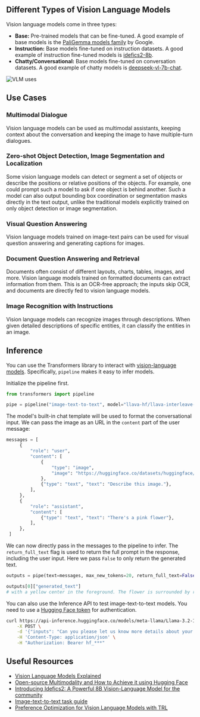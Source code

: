 ## Different Types of Vision Language Models

Vision language models come in three types:

- **Base:** Pre-trained models that can be fine-tuned. A good example of base models is the [PaliGemma models family](https://huggingface.co/models?sort=trending&search=google%2Fpaligemma-3b-pt) by Google.
- **Instruction:** Base models fine-tuned on instruction datasets. A good example of instruction fine-tuned models is [idefics2-8b](https://huggingface.co/HuggingFaceM4/idefics2-8b).
- **Chatty/Conversational:** Base models fine-tuned on conversation datasets. A good example of chatty models is [deepseek-vl-7b-chat](https://huggingface.co/deepseek-ai/deepseek-vl-7b-chat).

![VLM uses](https://huggingface.co/datasets/huggingface/documentation-images/resolve/main/blog/vlm/visual.jpg)

## Use Cases

### Multimodal Dialogue

Vision language models can be used as multimodal assistants, keeping context about the conversation and keeping the image to have multiple-turn dialogues.

### Zero-shot Object Detection, Image Segmentation and Localization

Some vision language models can detect or segment a set of objects or describe the positions or relative positions of the objects. For example, one could prompt such a model to ask if one object is behind another. Such a model can also output bounding box coordination or segmentation masks directly in the text output, unlike the traditional models explicitly trained on only object detection or image segmentation.

### Visual Question Answering

Vision language models trained on image-text pairs can be used for visual question answering and generating captions for images.

### Document Question Answering and Retrieval

Documents often consist of different layouts, charts, tables, images, and more. Vision language models trained on formatted documents can extract information from them. This is an OCR-free approach; the inputs skip OCR, and documents are directly fed to vision language models.

### Image Recognition with Instructions

Vision language models can recognize images through descriptions. When given detailed descriptions of specific entities, it can classify the entities in an image.

## Inference

You can use the Transformers library to interact with [vision-language models](https://huggingface.co/models?pipeline_tag=image-text-to-text&transformers). Specifically, `pipeline` makes it easy to infer models.

Initialize the pipeline first.

```python
from transformers import pipeline

pipe = pipeline("image-text-to-text", model="llava-hf/llava-interleave-qwen-0.5b-hf")
```

The model's built-in chat template will be used to format the conversational input. We can pass the image as an URL in the `content` part of the user message:

```python
messages = [
     {
         "role": "user",
         "content": [
             {
                 "type": "image",
                 "image": "https://huggingface.co/datasets/huggingface/documentation-images/resolve/main/bee.jpg",
             },
             {"type": "text", "text": "Describe this image."},
         ],
     },
     {
         "role": "assistant",
         "content": [
             {"type": "text", "text": "There's a pink flower"},
         ],
     },
 ]

```

We can now directly pass in the messages to the pipeline to infer. The `return_full_text` flag is used to return the full prompt in the response, including the user input. Here we pass `False` to only return the generated text.

```python
outputs = pipe(text=messages, max_new_tokens=20, return_full_text=False)

outputs[0]["generated_text"]
# with a yellow center in the foreground. The flower is surrounded by red and white flowers with green stems
```

You can also use the Inference API to test image-text-to-text models. You need to use a [Hugging Face token](https://huggingface.co/settings/tokens) for authentication.

```bash
curl https://api-inference.huggingface.co/models/meta-llama/Llama-3.2-11B-Vision-Instruct \
	-X POST \
	-d '{"inputs": "Can you please let us know more details about your "}' \
	-H 'Content-Type: application/json' \
	-H "Authorization: Bearer hf_***"
```

## Useful Resources

- [Vision Language Models Explained](https://huggingface.co/blog/vlms)
- [Open-source Multimodality and How to Achieve it using Hugging Face](https://www.youtube.com/watch?v=IoGaGfU1CIg&t=601s)
- [Introducing Idefics2: A Powerful 8B Vision-Language Model for the community](https://huggingface.co/blog/idefics2)
- [Image-text-to-text task guide](https://huggingface.co/tasks/image-text-to-text)
- [Preference Optimization for Vision Language Models with TRL](https://huggingface.co/blog/dpo_vlm)
